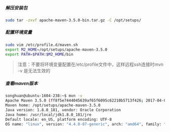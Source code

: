 ##### 解压安装包
```sh
sudo tar -zxvf apache-maven-3.5.0-bin.tar.gz -C /opt/setups/
```
##### 配置环境变量
```sh
sudo vim /etc/profile.d/maven.sh
export M2_HOME=/opt/setups/apache-maven-3.5.0
export PATH=$PATH:$M2_HOME/bin
```
> 注意：不要将环境变量配置在/etc/profile文件中，这样远程ssh连接时mvn -v 是无法生效的
##### 查看maven版本
```sh
songhuan@ubuntu-1604-238:~$ mvn -v
Apache Maven 3.5.0 (ff8f5e7444045639af65f6095c62210b5713f426; 2017-04-04T03:39:06+08:00)
Maven home: /opt/setups/apache-maven-3.5.0
Java version: 1.8.0_181, vendor: Oracle Corporation
Java home: /usr/local/jdk1.8.0_181/jre
Default locale: en_US, platform encoding: UTF-8
OS name: "linux", version: "4.4.0-87-generic", arch: "amd64", family: "unix"
```
